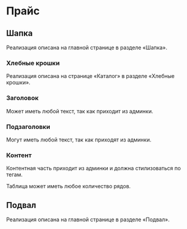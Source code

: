 # Прайс

## Шапка

Реализация описана на главной странице в разделе «Шапка».

### Хлебные крошки

Реализация описана на странице «Каталог» в разделе «Хлебные крошки».

### Заголовок

Может иметь любой текст, так как приходит из админки.

### Подзаголовки

Могут иметь любой текст, так как приходят из админки.

### Контент

Контентная часть приходит из админки и должна стилизоваться по тегам.

Таблица может иметь любое количество рядов.

## Подвал

Реализация описана на главной странице в разделе «Подвал».
